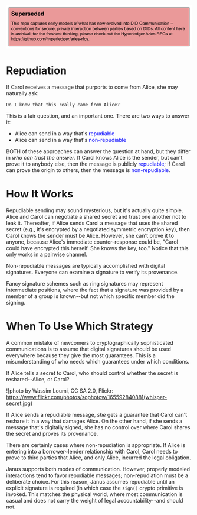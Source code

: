 ![superseded](../superseded.png)
# Repudiation

If Carol receives a message that purports to come from Alice, she may naturally ask:

    Do I know that this really came from Alice?

This is a fair question, and an important one. There are two ways to
answer it:

* Alice can send in a way that's <font color="blue">repudiable</font>
* Alice can send in a way that's <font color="blue">non-repudiable</font>

BOTH of these approaches can answer the question at hand, but they differ
  in _who can trust the answer_. If Carol knows Alice is the sender,
 but can't prove it to anybody else, then the message is publicly
 <font color="blue">repudiable</font>; if Carol can prove the origin
 to others, then the  message is <font color="blue">non-repudiable</font>.

# How It Works

Repudiable sending may sound mysterious, but it's actually quite simple.
 Alice and Carol can negotiate a shared secret and trust one another not to
 leak it. Thereafter, if Alice sends Carol a message that uses the shared
 secret (e.g., it's encrypted by a negotiated symmetric
 encryption key), then Carol knows the sender must be Alice. However,
 she can't prove it to anyone, because Alice's immediate counter-response
 could be, "Carol could have encrypted this herself. She knows the key, too."
 Notice that this only works in a pairwise channel.

Non-repudiable messages are typically accomplished with digital
 signatures. Everyone can examine a signature to verify its provenance.

Fancy signature schemes such as ring signatures may represent intermediate
 positions, where the fact that a signature was provided by a member of
 a group is known--but not which specific member did the signing.

# When To Use Which Strategy

A common mistake of newcomers to cryptographically sophisticated
communications is to assume that digital signatures should be used
everywhere because they give the most guarantees. This is a misunderstanding
of who needs which guarantees under which conditions.

If Alice tells a secret to Carol, who should control whether the secret
is reshared--Alice, or Carol?

![photo by Wassim Loumi, CC SA 2.0, Flickr: https://www.flickr.com/photos/sophotow/16559284088](whisper-secret.jpg)

If Alice sends a repudiable message, _she_ gets a guarantee that Carol
can't reshare it in a way that damages Alice. On the other hand, if
she sends a message that's digitally signed, she has no control over
where Carol shares the secret and proves its provenance.

There are certainly cases where non-repudiation is appropriate. If
 Alice is entering into a borrower~lender relationship with Carol,
 Carol needs to prove to third parties that Alice, and only Alice,
 incurred the legal obligation.

Janus supports both modes of communication. However, properly modeled
 interactions tend to favor repudiable messages; non-repudiation must be
 a deliberate choice. For this reason, Janus assumes repudiable until
 an explicit signature is required (in which case the `sign()` crypto
 primitive is invoked. This matches the physical world, where most
 communication is casual and does not carry the weight of legal
 accountability--and should not.
